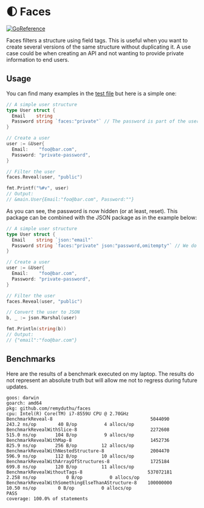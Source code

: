 # 🌓 Faces

[![GoReference](https://pkg.go.dev/badge/github.com/remyduthu/faces.svg)](https://pkg.go.dev/github.com/remyduthu/faces)

Faces filters a structure using field tags. This is useful when you want to
create several versions of the same structure without duplicating it. A use case
could be when creating an API and not wanting to provide private information to
end users.

## Usage

You can find many examples in the [test file](./faces_test.go) but here is a
simple one:

```go
// A simple user structure
type User struct {
  Email    string
  Password string `faces:"private"` // The password is part of the user's private face.
}

// Create a user
user := &User{
  Email:    "foo@bar.com",
  Password: "private-password",
}

// Filter the user
faces.Reveal(user, "public")

fmt.Printf("%#v", user)
// Output:
// &main.User{Email:"foo@bar.com", Password:""}
```

As you can see, the password is now hidden (or at least, reset). This package
can be combined with the JSON package as in the example below:

```go
// A simple user structure
type User struct {
  Email    string `json:"email"`
  Password string `faces:"private" json:"password,omitempty"` // We do not want to display the field when using json
}

// Create a user
user := &User{
  Email:    "foo@bar.com",
  Password: "private-password",
}

// Filter the user
faces.Reveal(user, "public")

// Convert the user to JSON
b, _ := json.Marshal(user)

fmt.Println(string(b))
// Output:
// {"email":"foo@bar.com"}
```

## Benchmarks

Here are the results of a benchmark executed on my laptop. The results do not
represent an absolute truth but will allow me not to regress during future
updates.

```
goos: darwin
goarch: amd64
pkg: github.com/remyduthu/faces
cpu: Intel(R) Core(TM) i7-8559U CPU @ 2.70GHz
BenchmarkReveal-8                                  	 5044090	       243.2 ns/op	      40 B/op	       4 allocs/op
BenchmarkRevealWithSlice-8                         	 2272608	       515.0 ns/op	     104 B/op	       9 allocs/op
BenchmarkRevealWithMap-8                           	 1452736	       825.9 ns/op	     256 B/op	      12 allocs/op
BenchmarkRevealWithNestedStructure-8               	 2004470	       596.9 ns/op	     112 B/op	      10 allocs/op
BenchmarkRevealWithArrayOfStructures-8             	 1725184	       699.8 ns/op	     120 B/op	      11 allocs/op
BenchmarkRevealWithoutTags-8                       	537072181	         2.258 ns/op	       0 B/op	       0 allocs/op
BenchmarkRevealWithSomethingElseThanAStructure-8   	100000000	        10.50 ns/op	       0 B/op	       0 allocs/op
PASS
coverage: 100.0% of statements
```
